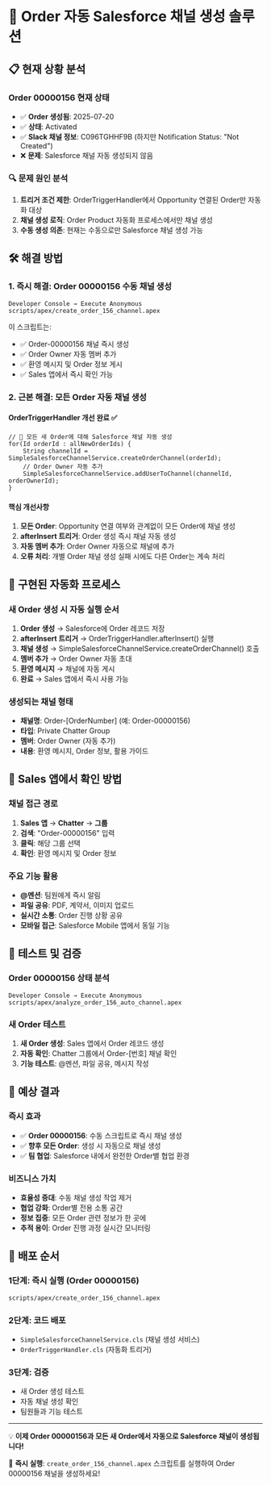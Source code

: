 # 🚀 Order 자동 Salesforce 채널 생성 솔루션

## 📋 현재 상황 분석

### Order 00000156 현재 상태
- ✅ **Order 생성됨**: 2025-07-20
- ✅ **상태**: Activated  
- ✅ **Slack 채널 정보**: C096TGHHF9B (하지만 Notification Status: "Not Created")
- ❌ **문제**: Salesforce 채널 자동 생성되지 않음

### 🔍 문제 원인 분석
1. **트리거 조건 제한**: OrderTriggerHandler에서 Opportunity 연결된 Order만 자동화 대상
2. **채널 생성 로직**: Order Product 자동화 프로세스에서만 채널 생성
3. **수동 생성 의존**: 현재는 수동으로만 Salesforce 채널 생성 가능

## 🛠️ 해결 방법

### 1. **즉시 해결: Order 00000156 수동 채널 생성**
```
Developer Console → Execute Anonymous
scripts/apex/create_order_156_channel.apex
```

이 스크립트는:
- ✅ Order-00000156 채널 즉시 생성
- ✅ Order Owner 자동 멤버 추가
- ✅ 환영 메시지 및 Order 정보 게시
- ✅ Sales 앱에서 즉시 확인 가능

### 2. **근본 해결: 모든 Order 자동 채널 생성**

#### **OrderTriggerHandler 개선 완료** ✅
```apex
// 🚀 모든 새 Order에 대해 Salesforce 채널 자동 생성
for(Id orderId : allNewOrderIds) {
    String channelId = SimpleSalesforceChannelService.createOrderChannel(orderId);
    // Order Owner 자동 추가
    SimpleSalesforceChannelService.addUserToChannel(channelId, orderOwnerId);
}
```

#### **핵심 개선사항**
1. **모든 Order**: Opportunity 연결 여부와 관계없이 모든 Order에 채널 생성
2. **afterInsert 트리거**: Order 생성 즉시 채널 자동 생성
3. **자동 멤버 추가**: Order Owner 자동으로 채널에 추가
4. **오류 처리**: 개별 Order 채널 생성 실패 시에도 다른 Order는 계속 처리

## 🎯 구현된 자동화 프로세스

### **새 Order 생성 시 자동 실행 순서**
1. **Order 생성** → Salesforce에 Order 레코드 저장
2. **afterInsert 트리거** → OrderTriggerHandler.afterInsert() 실행
3. **채널 생성** → SimpleSalesforceChannelService.createOrderChannel() 호출
4. **멤버 추가** → Order Owner 자동 초대
5. **환영 메시지** → 채널에 자동 게시
6. **완료** → Sales 앱에서 즉시 사용 가능

### **생성되는 채널 형태**
- **채널명**: Order-[OrderNumber] (예: Order-00000156)
- **타입**: Private Chatter Group
- **멤버**: Order Owner (자동 추가)
- **내용**: 환영 메시지, Order 정보, 활용 가이드

## 📱 Sales 앱에서 확인 방법

### **채널 접근 경로**
1. **Sales 앱** → **Chatter** → **그룹**
2. **검색**: "Order-00000156" 입력
3. **클릭**: 해당 그룹 선택
4. **확인**: 환영 메시지 및 Order 정보

### **주요 기능 활용**
- **@멘션**: 팀원에게 즉시 알림
- **파일 공유**: PDF, 계약서, 이미지 업로드
- **실시간 소통**: Order 진행 상황 공유
- **모바일 접근**: Salesforce Mobile 앱에서 동일 기능

## 🔧 테스트 및 검증

### **Order 00000156 상태 분석**
```
Developer Console → Execute Anonymous
scripts/apex/analyze_order_156_auto_channel.apex
```

### **새 Order 테스트**
1. **새 Order 생성**: Sales 앱에서 Order 레코드 생성
2. **자동 확인**: Chatter 그룹에서 Order-[번호] 채널 확인
3. **기능 테스트**: @멘션, 파일 공유, 메시지 작성

## 🎉 예상 결과

### **즉시 효과**
- ✅ **Order 00000156**: 수동 스크립트로 즉시 채널 생성
- ✅ **향후 모든 Order**: 생성 시 자동으로 채널 생성
- ✅ **팀 협업**: Salesforce 내에서 완전한 Order별 협업 환경

### **비즈니스 가치**
- **효율성 증대**: 수동 채널 생성 작업 제거
- **협업 강화**: Order별 전용 소통 공간
- **정보 집중**: 모든 Order 관련 정보가 한 곳에
- **추적 용이**: Order 진행 과정 실시간 모니터링

## 🚀 배포 순서

### **1단계: 즉시 실행 (Order 00000156)**
```bash
scripts/apex/create_order_156_channel.apex
```

### **2단계: 코드 배포**
- `SimpleSalesforceChannelService.cls` (채널 생성 서비스)
- `OrderTriggerHandler.cls` (자동화 트리거)

### **3단계: 검증**
- 새 Order 생성 테스트
- 자동 채널 생성 확인
- 팀원들과 기능 테스트

---

💡 **이제 Order 00000156과 모든 새 Order에서 자동으로 Salesforce 채널이 생성됩니다!**

🎯 **즉시 실행**: `create_order_156_channel.apex` 스크립트를 실행하여 Order 00000156 채널을 생성하세요!

